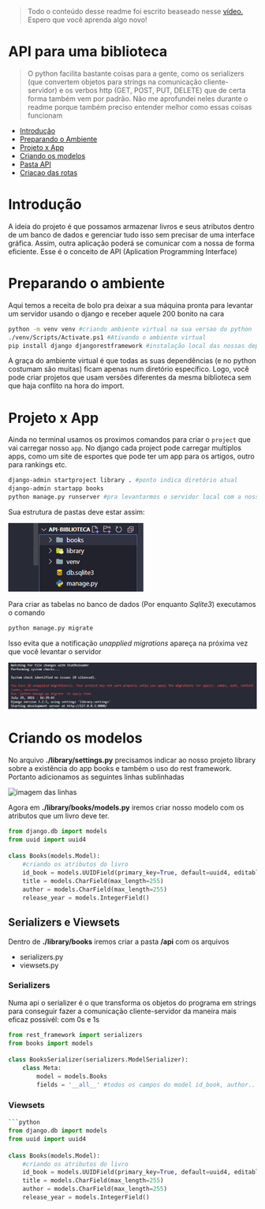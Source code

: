 >Todo o conteúdo desse readme foi escrito beaseado nesse <a href="https://www.youtube.com/watch?v=wtl8ZyCbTbg&list=PLcM_74VFgRhpyCtsNXyBUf27ZRbyQnEEb">vídeo.</a> Espero que você aprenda algo novo!

# API para uma biblioteca
>O python facilita bastante coisas para a gente, como os serializers (que convertem objetos para strings na comunicação cliente-servidor) e os verbos http (GET, POST, PUT, DELETE) que de certa forma também vem por padrão. Não me aprofundei neles durante o readme porque também preciso entender melhor como essas coisas funcionam

* [Introdução](#introdução)
* [Preparando o Ambiente](#preparando-o-ambiente)
* [Projeto x App](#projeto-app)
* [Criando os modelos](#criando-os-modelos)
* [Pasta API](#pasta-api)
* [Criacao das rotas](#criacao-das-rotas)

# Introdução
A ideia do projeto é que possamos armazenar livros e seus atributos dentro de um banco de dados e gerenciar tudo isso sem precisar de uma interface gráfica. Assim, outra aplicação poderá se comunicar com a nossa de forma eficiente. Esse é o conceito de API (Aplication Programming Interface)

# Preparando o ambiente
Aqui temos a receita de bolo pra deixar a sua máquina pronta para levantar um servidor usando o django e receber aquele 200 bonito na cara

```bash
python -m venv venv #criando ambiente virtual na sua versao do python
./venv/Scripts/Activate.ps1 #Ativando o ambiente virtual
pip install django djangorestframework #instalação local das nossas dependências
```
A graça do ambiente virtual é que todas as suas dependências (e no python costumam são muitas) ficam apenas num diretório específico. Logo, você pode criar projetos que usam versões diferentes da mesma biblioteca sem que haja conflito na hora do import.

# Projeto x App
Ainda no terminal usamos os proximos comandos para criar o `project` que vai carregar nosso `app`. No django cada project pode carregar multiplos apps, como um site de esportes que pode ter um app para os artigos, outro para rankings etc.
```bash
django-admin startproject library . #ponto indica diretório atual
django-admin startapp books
python manage.py runserver #pra levantarmos o servidor local com a nossa aplicação
```
Sua estrutura de pastas deve estar assim:

![imagem da estrutura](img/imagem-estrutura.jpg)

Para criar as tabelas no banco de dados (Por enquanto *Sqlite3*) executamos o comando
```bash
python manage.py migrate
```
Isso evita que a notificação *unapplied migrations* apareça na próxima vez que você levantar o servidor 

![imagem unapplied](img/18unapplied.png)

# Criando os modelos
No arquivo **./library/settings.py** precisamos indicar ao nosso projeto library sobre a existência do app books e também o uso do rest framework. Portanto adicionamos as seguintes linhas sublinhadas

![imagem das linhas](img/library_setting.jpg)

Agora em **./library/books/models.py** iremos criar nosso modelo com os atributos que um livro deve ter.

```py
from django.db import models
from uuid import uuid4

class Books(models.Model):
    #criando os atributos do livro
    id_book = models.UUIDField(primary_key=True, default=uuid4, editable=False)
    title = models.CharField(max_length=255)
    author = models.CharField(max_length=255)
    release_year = models.IntegerField()
```
## Serializers e Viewsets
Dentro de **./library/books** iremos criar a pasta **/api** com os arquivos 
* serializers.py 
* viewsets.py 

### Serializers
Numa api o serializer é o que transforma os objetos do programa em strings para conseguir fazer a comunicação cliente-servidor da maneira mais eficaz possivél: com 0s e 1s

```py
from rest_framework import serializers
from books import models

class BooksSerializer(serializers.ModelSerializer):
    class Meta:
        model = models.Books
        fields = '__all__' #todos os campos do model id_book, author..
```

### Viewsets
```py
```python
from django.db import models
from uuid import uuid4

class Books(models.Model):
    #criando os atributos do livro
    id_book = models.UUIDField(primary_key=True, default=uuid4, editable=False)
    title = models.CharField(max_length=255)
    author = models.CharField(max_length=255)
    release_year = models.IntegerField()
```


